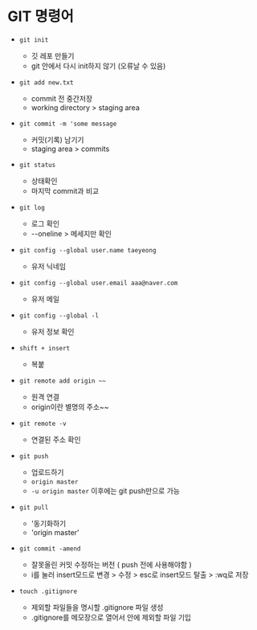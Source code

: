 # GIT 명령어


- `git init`
  - 깃 레포 만들기
  - git 안에서 다시 init하지 않기 (오류날 수 있음)

- `git add new.txt`
  - commit 전 중간저장
  - working directory > staging area

- `git commit -m 'some message`
  - 커밋(기록) 남기기
  - staging area > commits

- `git status`
  - 상태확인
  - 마지막 commit과 비교

- `git log`
  - 로그 확인
  - \--oneline > 메세지만 확인

- `git config --global user.name taeyeong`
  - 유저 닉네임

- `git config --global user.email aaa@naver.com`
  - 유저 메일

- `git config --global -l`
  - 유저 정보 확인

- `shift + insert`
  - 복붙

- `git remote add origin ~~`
  - 원격 연결
  - origin이란 별명의 주소~~

- `git remote -v`
  - 연결된 주소 확인

- `git push`
  - 업로드하기
  - `origin master`
  - `-u origin master` 이후에는 git push만으로 가능

- `git pull`
  - '동기화하기
  - 'origin master'

- `git commit -amend`
  - 잘못올린 커밋 수정하는 버전 ( push 전에 사용해야함 )
  - i를 눌러 insert모드로 변경 \> 수정 \> esc로 insert모드 탈출 > :wq로 저장

- `touch .gitignore`
  - 제외할 파일들을 명시할 .gitignore 파일 생성
  - .gitignore를 메모장으로 열어서 안에 제외할 파일 기입 
